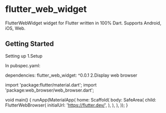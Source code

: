 # flutter_web_widget

FlutterWebWidget widget for Flutter written in 100% Dart. Supports Android, iOS, Web.

## Getting Started

Setting up 
1.Setup 

In pubspec.yaml:

dependencies:
  flutter_web_widget: ^0.0.1
2.Display web browser 

import 'package:flutter/material.dart';
import 'package:web_browser/web_browser.dart';

void main() {
  runApp(MaterialApp(
    home: Scaffold(
      body: SafeArea(
        child: FlutterWebBrowser(
          initialUrl: 'https://flutter.dev/',
        ),
      ),
    ),
  ));
}
